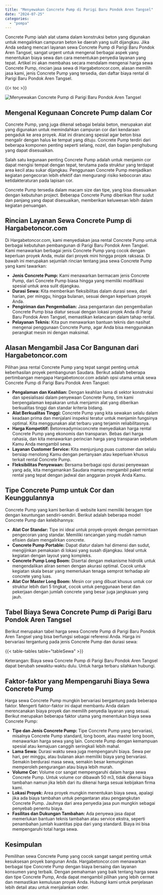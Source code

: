 ```yaml
---
title: "Menyewakan Concrete Pump di Parigi Baru Pondok Aren Tangsel"
date: "2024-07-25"
categories: 
  - "pompa"
---
```




Concrete Pump ialah alat utama dalam konstruksi beton yang digunakan untuk mengalirkan campuran beton ke daerah yang sulit dijangkau. Jika Anda sedang mencari layanan sewa Concrete Pump di Parigi Baru Pondok Aren Tangsel, sangat urgent untuk mengenal berbagai aspek yang menentukan biaya sewa dan cara menentukan penyedia layanan yang tepat. Artikel ini akan membahas secara mendalam mengenai harga sewa Concrete Pump, rincian jasa sewa di Hargabetoncor.com, alasan memilih jasa kami, jenis Concrete Pump yang tersedia, dan daftar biaya rental di Parigi Baru Pondok Aren Tangsel.

{{< toc >}}

![Menyewakan Concrete Pump di Parigi Baru Pondok Aren Tangsel](https://hargareadymixid.github.io/pompa/concrete-pump%20(22).png)

## Mengenal Kegunaan Concrete Pump dalam Cor

Concrete Pump, yang juga dikenal sebagai belalai beton, merupakan alat yang digunakan untuk memindahkan campuran cor dari kendaraan pengaduk ke area proyek. Alat ini dirancang spesial agar beton bisa mengalir dengan halus ke tempat yang dituju. Concrete Pump terdiri dari beberapa komponen penting seperti selang, nozel, dan bagian penghubung yang dapat disesuaikan.

Salah satu kegunaan penting Concrete Pump adalah untuk menjamin cor dapat mengisi tempat dengan tepat, terutama pada struktur yang terdapat area kecil atau sukar dijangkau. Penggunaan Concrete Pump menjadikan kegiatan pengecoran lebih efektif dan mengurangi risiko kebocoran atau ketidakteraturan pada lapisan cor.

Concrete Pump tersedia dalam macam size dan tipe, yang bisa disesuaikan dengan kebutuhan project. Beberapa Concrete Pump diberikan fitur sudut dan panjang yang dapat disesuaikan, memberikan keluwesan lebih dalam kegiatan penuangan.

## Rincian Layanan Sewa Concrete Pump di Hargabetoncor.com

Di Hargabetoncor.com, kami menyediakan jasa rental Concrete Pump untuk berbagai kebutuhan pembangunan di Parigi Baru Pondok Aren Tangsel. Kami menawarkan berbagai jenis Concrete Pump yang cocok dengan keperluan proyek Anda, mulai dari proyek mini hingga projek raksasa. Di bawah ini merupakan sejumlah rincian tentang jasa sewa Concrete Pump yang kami tawarkan:

- **Jenis Concrete Pump:** Kami menawarkan bermacam jenis Concrete Pump, dari Concrete Pump biasa hingga yang memiliki modifikasi spesial untuk area sulit dijangkau.
- **Durasi Sewa:** Kita memberikan fleksibilitas dalam durasi sewa, dari harian, per minggu, hingga bulanan, sesuai dengan keperluan proyek Anda.
- **Pengiriman dan Pengembalian:** Jasa pengantaran dan pengembalian Concrete Pump bisa diatur sesuai dengan lokasi projek Anda di Parigi Baru Pondok Aren Tangsel, memastikan kelancaran dalam tahap rental.
- **Pelayanan Teknis:** Kita pun menawarkan bantuan teknis dan nasihat mengenai penggunaan Concrete Pump, agar Anda bisa menggunakan perangkat mesin ini dengan maksimal.

## Alasan Mengambil Jasa Cor Bangunan dari Hargabetoncor.com

Pilihan jasa rental Concrete Pump yang tepat sangat penting untuk keberhasilan proyek pembangunan Saudara. Berikut adalah beberapa pertimbangan mengapa Hargabetoncor.com adalah opsi utama untuk sewa Concrete Pump di Parigi Baru Pondok Aren Tangsel:

- **Pengalaman dan Keahlian:** Dengan keahlian lama di sektor konstruksi dan spesialisasi dalam penyewaan Concrete Pump, tim kami berpengalaman kepakaran untuk menjamin alat yang diberikan berkualitas tinggi dan standar kriteria bidang.
- **Alat Berkualitas Tinggi:** Concrete Pump yang kita sewakan selalu dalam keadaan prima dan menjalani inspeksi teratur untuk menjamin fungsinya optimal. Kita menggunakan alat terbaru yang terjamin reliabilitasnya.
- **Harga Kompetitif:** Betonreadymixconcrete menyediakan harga rental Concrete Pump yang ekonomis dan transparan. Bebas dari harga rahasia, dan kita menawarkan perincian harga yang transparan sebelum Kamu Anda mengambil sewa.
- **Layanan Customer Service:** Kita menjunjung puas customer dan selalu bersiap menolong Kamu dengan pertanyaan atau keperluan khusus terkait rental Concrete Pump.
- **Fleksibilitas Penyewaan:** Bersama berbagai opsi durasi penyewaan yang ada, kita mengamankan Saudara mampu mengambil paket rental rental yang tepat dengan jadwal dan anggaran proyek Anda Kamu.

## Tipe Concrete Pump untuk Cor dan Keunggulannya

Concrete Pump yang kami berikan di website kami memiliki beragam tipe dengan keuntungan sendiri-sendiri. Berikut adalah beberapa model Concrete Pump dan kelebihannya:

- **Alat Cor Standar:** Tipe ini ideal untuk proyek-proyek dengan permintaan pengecoran yang standar. Memiliki rancangan yang mudah namun efisien dalam mengalirkan concrete.
- **Concrete Pump Portable:** Dapat diatur dalam hal dimensi dan sudut, mengijinkan pemakaian di lokasi yang susah dijangkau. Ideal untuk kegiatan dengan layout yang kompleks.
- **Concrete Pump Long Boom:** Disertai dengan mekanisme hidrolik untuk mengendalikan aliran semen dengan akurasi optimal. Cocok untuk kegiatan skala besar yang memerlukan tenaga semprot terhadap alir concrete yang luas.
- **Alat Cor Master Long Boom:** Mesin cor yang dibuat khusus untuk cor struktur lebih dari 5 tingkat, cocok untuk penggunaan berat dan pekerjaan dengan jumlah concrete yang besar juga jangkauan yang jauh.

## Tabel Biaya Sewa Concrete Pump di Parigi Baru Pondok Aren Tangsel

Berikut merupakan tabel harga sewa Concrete Pump di Parigi Baru Pondok Aren Tangsel yang bisa berfungsi sebagai referensi Anda. Harga ini bervariasi tergantung pada jenis Concrete Pump dan durasi sewa:

{{< table-tables table="tableSewa" >}}

Keterangan: Biaya sewa Concrete Pump di Parigi Baru Pondok Aren Tangsel dapat berubah sewaktu-waktu dulu. Untuk harga terbaru silahkan hubungi.

## Faktor-faktor yang Mempengaruhi Biaya Sewa Concrete Pump

Harga sewa Concrete Pump mungkin bervariasi bergantung pada beberapa faktor. Mengerti faktor-faktor ini dapat membantu Anda dalam merencanakan biaya proyek dan memilih penyedia layanan yang sesuai. Berikut merupakan beberapa faktor utama yang menentukan biaya sewa Concrete Pump:

- **Tipe dan Jenis Concrete Pump:** Tipe Concrete Pump yang bervariasi, misalnya Concrete Pump standard, long boom, atau master long boom, menawarkan harga sewa yang lain. Concrete Pump dengan kemampuan spesial atau kemajuan canggih seringkali lebih mahal.
- **Lama Sewa:** Durasi waktu sewa juga mempengaruhi biaya. Sewa per hari, per minggu, atau bulanan akan memiliki biaya yang bervariasi. Semakin berdurasi masa sewa, semakin besar kemungkinan memperoleh pengurangan atau biaya lebih murah.
- **Volume Cor:** Volume cor sangat mempengaruhi dalam harga sewa Concrete Pump. Untuk volume cor dibawah 50 m3, tidak dikenai biaya tambahan namun jika lebih dari itu dikenai harga sesuai kebijakan firma kami.
- **Lokasi Proyek:** Area proyek mungkin menentukan biaya sewa, apalagi jika ada biaya tambahan untuk pengantaran atau pengangkutan Concrete Pump. Jauhnya dari area penyedia jasa pun mungkin sebagai penyebab penentu biaya.
- **Fasilitas dan Dukungan Tambahan:** Ada penyewa jasa dapat memerlukan bantuan teknis tambahan atau service ekstra, seperti penambahan jumlah kuantitas pipa dari yang standard. Biaya ini bisa mempengaruhi total harga sewa.

## Kesimpulan

Pemilihan sewa Concrete Pump yang cocok sangat sangat penting untuk kesuksesan proyek bangunan Anda. Hargabetoncor.com menawarkan berbagai tipe Concrete Pump dengan biaya bersaing dan layanan konsumen yang terbaik. Dengan pemahaman yang baik tentang harga sewa dan tipe Concrete Pump, Anda dapat mengambil pilihan yang lebih cermat dan memastikan kemulusan proyek Anda. Hubungi kami untuk penjelasan lebih detail atau untuk menjalankan order.
